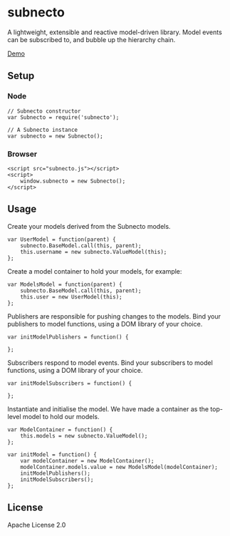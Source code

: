# subnecto

A lightweight, extensible and reactive model-driven library. Model events can be subscribed to, and bubble up the hierarchy chain.

[Demo](http://alexgreenland.com/subnecto/)

## Setup

### Node

	// Subnecto constructor
	var Subnecto = require('subnecto');
	
	// A Subnecto instance
	var subnecto = new Subnecto();

### Browser

	<script src="subnecto.js"></script>
	<script>
		window.subnecto = new Subnecto();
	</script>

## Usage

Create your models derived from the Subnecto models.

	var UserModel = function(parent) {
		subnecto.BaseModel.call(this, parent);
		this.username = new subnecto.ValueModel(this);
	};

Create a model container to hold your models, for example:

    var ModelsModel = function(parent) {
    	subnecto.BaseModel.call(this, parent);
		this.user = new UserModel(this);
    };

Publishers are responsible for pushing changes to the models. Bind your publishers to model functions, using a DOM library of your choice.

	var initModelPublishers = function() {

	};
	
Subscribers respond to model events. Bind your subscribers to model functions, using a DOM library of your choice.

	var initModelSubscribers = function() {
		
	};

Instantiate and initialise the model. We have made a container as the top-level model to hold our models.
	    
    var ModelContainer = function() {
        this.models = new subnecto.ValueModel();
    }; 
        
	var initModel = function() {
    	var modelContainer = new ModelContainer();
    	modelContainer.models.value = new ModelsModel(modelContainer);
    	initModelPublishers();
    	initModelSubscribers();
    };


## License

Apache License 2.0